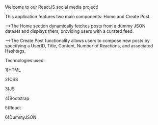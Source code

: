 Welcome to our ReactJS social media project!

This application features two main components: Home and Create Post. 

-->The Home section dynamically fetches posts from a dummy JSON dataset and displays them, providing users with a curated feed.

-->The Create Post functionality allows users to compose new posts by specifying a UserID, Title, Content, Number of Reactions, and associated Hashtags.

Technologies used:

1)HTML

2)CSS

3)JS

4)Bootstrap

5)React

6)DummyJSON

